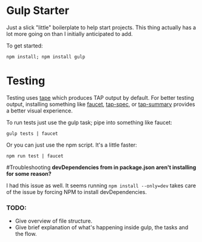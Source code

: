 # Gulp Starter 

Just a slick "little" boilerplate to help start projects. 
This thing actually has a lot more going on than I initially anticipated to add. 

To get started: 
```
npm install; npm install gulp 
```

# Testing 
Testing uses [tape](https://github.com/substack/tape) which produces TAP output by default. For better testing output, installing something like [faucet](https://github.com/substack/faucet), [tap-spec](https://github.com/scottcorgan/tap-spec), or [tap-summary](https://github.com/zoubin/tap-summary) provides a better visual experience.   

To run tests just use the gulp task; pipe into something like faucet: 
``` 
gulp tests | faucet 
``` 

Or you can just use the npm script. It's a little faster: 
``` 
npm run test | faucet
``` 



#Troubleshooting
**devDependencies from in package.json aren't installing for some reason?**

 I had this issue as well. It seems running ```npm install --only=dev``` takes care of the issue by forcing NPM to install devDependencies.  


### TODO: 
* Give overview of file structure. 
* Give brief explanation of what's happening inside gulp, the tasks and the flow. 
 
